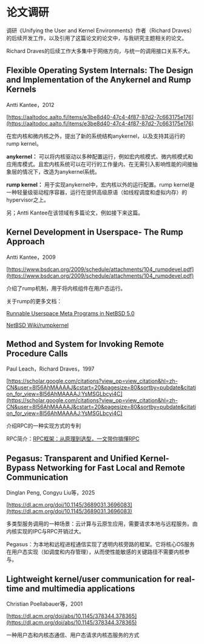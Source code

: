 # 论文调研

调研《Unifying the User and Kernel Environments》作者（Richard Draves）的后续开发工作，以及引用了这篇论文的论文中，与我研究主题相关的论文。

Richard Draves的后续工作大多集中于网络方向，与统一的调用接口关系不大。

## Flexible Operating System Internals: The Design and Implementation of the Anykernel and Rump Kernels

Antti Kantee，2012

[https://aaltodoc.aalto.fi/items/e3be8d40-47c4-4f87-87d2-7c663175e176](https://aaltodoc.aalto.fi/items/e3be8d40-47c4-4f87-87d2-7c663175e176)

在宏内核和微内核之外，提出了新的系统结构anykernel，以及支持其运行的rump kernel。

**anykernel：** 可以将内核驱动以多种配置运行，例如宏内核模式、微内核模式和应用库模式。且宏内核系统可以在可行的工作量内、在无需引入影响性能的间接抽象层的情况下，改造为anykernel系统。

**rump kernel：** 用于实现anykernel中，宏内核以外的运行配置。rump kernel是一种轻量级驱动程序容器，运行在提供高级原语（如线程调度和虚拟内存）的hypervisor之上。

另；Antti Kantee在该领域有多篇论文，例如接下来这篇。

## Kernel Development in Userspace- The Rump Approach

Antti Kantee，2009

[https://www.bsdcan.org/2009/schedule/attachments/104_rumpdevel.pdf](https://www.bsdcan.org/2009/schedule/attachments/104_rumpdevel.pdf)

介绍了rump机制，用于将内核组件在用户态运行。

关于rump的更多文档：

[Runnable Userspace Meta Programs in NetBSD 5.0](https://blog.netbsd.org/tnf/entry/runnable_userspace_meta_programs_in)

[NetBSD Wiki/rumpkernel](https://wiki.netbsd.org/rumpkernel/)

## Method and System for Invoking Remote Procedure Calls

Paul Leach，Richard Draves，1997

[https://scholar.google.com/citations?view_op=view_citation&hl=zh-CN&user=8I56AhMAAAAJ&cstart=20&pagesize=80&sortby=pubdate&citation_for_view=8I56AhMAAAAJ:YsMSGLbcyi4C](https://scholar.google.com/citations?view_op=view_citation&hl=zh-CN&user=8I56AhMAAAAJ&cstart=20&pagesize=80&sortby=pubdate&citation_for_view=8I56AhMAAAAJ:YsMSGLbcyi4C)

介绍RPC的一种实现方式的专利

RPC简介：[RPC框架：从原理到选型，一文带你搞懂RPC](https://cloud.tencent.com/developer/article/2021745)

## Pegasus: Transparent and Unified Kernel-Bypass Networking for Fast Local and Remote Communication

Dinglan Peng, Congyu Liu等，2025

[https://dl.acm.org/doi/10.1145/3689031.3696083](https://dl.acm.org/doi/10.1145/3689031.3696083)

多类型服务调用的一种场景：云计算与云原生应用，需要请求本地与远程服务。由内核实现的IPC与RPC开销过大。

Pegasus：为本地和远程进程通信实现了透明内核旁路的框架。它将核心OS服务在用户态实现（如调度和内存管理），从而使性能敏感的关键路径不需要内核参与。

## Lightweight kernel/user communication for real-time and multimedia applications

Christian Poellabauer等，2001

[https://dl.acm.org/doi/abs/10.1145/378344.378365](https://dl.acm.org/doi/abs/10.1145/378344.378365)

一种用户态和内核态通信、用户态请求内核态服务的方式
